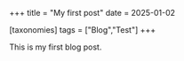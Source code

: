 +++
title = "My first post"
date = 2025-01-02

[taxonomies]
tags = ["Blog","Test"]
+++

This is my first blog post.
